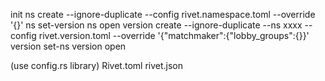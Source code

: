 init
ns create --ignore-duplicate --config rivet.namespace.toml --override '{}'
ns set-version
ns open
version create --ignore-duplicate --ns xxxx --config rivet.version.toml --override '{"matchmaker":{"lobby_groups":{}}'
version set-ns
version open


(use config.rs library)
Rivet.toml
rivet.json

